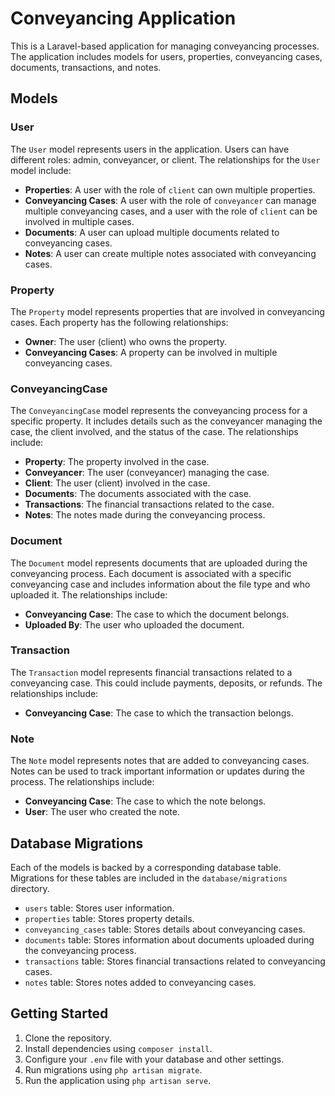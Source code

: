 # Conveyancing Application

This is a Laravel-based application for managing conveyancing processes. The application includes models for users, properties, conveyancing cases, documents, transactions, and notes.

## Models

### User
The `User` model represents users in the application. Users can have different roles: admin, conveyancer, or client. The relationships for the `User` model include:
- **Properties**: A user with the role of `client` can own multiple properties.
- **Conveyancing Cases**: A user with the role of `conveyancer` can manage multiple conveyancing cases, and a user with the role of `client` can be involved in multiple cases.
- **Documents**: A user can upload multiple documents related to conveyancing cases.
- **Notes**: A user can create multiple notes associated with conveyancing cases.

### Property
The `Property` model represents properties that are involved in conveyancing cases. Each property has the following relationships:
- **Owner**: The user (client) who owns the property.
- **Conveyancing Cases**: A property can be involved in multiple conveyancing cases.

### ConveyancingCase
The `ConveyancingCase` model represents the conveyancing process for a specific property. It includes details such as the conveyancer managing the case, the client involved, and the status of the case. The relationships include:
- **Property**: The property involved in the case.
- **Conveyancer**: The user (conveyancer) managing the case.
- **Client**: The user (client) involved in the case.
- **Documents**: The documents associated with the case.
- **Transactions**: The financial transactions related to the case.
- **Notes**: The notes made during the conveyancing process.

### Document
The `Document` model represents documents that are uploaded during the conveyancing process. Each document is associated with a specific conveyancing case and includes information about the file type and who uploaded it. The relationships include:
- **Conveyancing Case**: The case to which the document belongs.
- **Uploaded By**: The user who uploaded the document.

### Transaction
The `Transaction` model represents financial transactions related to a conveyancing case. This could include payments, deposits, or refunds. The relationships include:
- **Conveyancing Case**: The case to which the transaction belongs.

### Note
The `Note` model represents notes that are added to conveyancing cases. Notes can be used to track important information or updates during the process. The relationships include:
- **Conveyancing Case**: The case to which the note belongs.
- **User**: The user who created the note.

## Database Migrations
Each of the models is backed by a corresponding database table. Migrations for these tables are included in the `database/migrations` directory.

- `users` table: Stores user information.
- `properties` table: Stores property details.
- `conveyancing_cases` table: Stores details about conveyancing cases.
- `documents` table: Stores information about documents uploaded during the conveyancing process.
- `transactions` table: Stores financial transactions related to conveyancing cases.
- `notes` table: Stores notes added to conveyancing cases.

## Getting Started
1. Clone the repository.
2. Install dependencies using `composer install`.
3. Configure your `.env` file with your database and other settings.
4. Run migrations using `php artisan migrate`.
5. Run the application using `php artisan serve`.